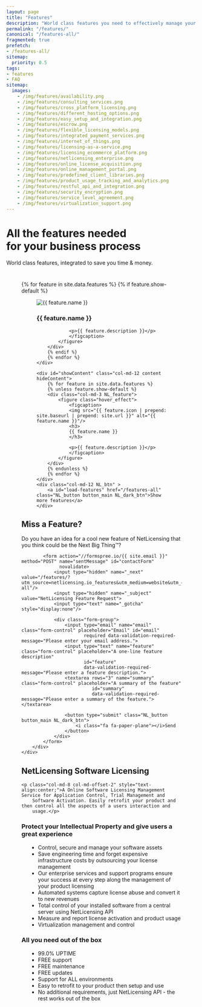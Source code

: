 ```yaml
---
layout: page
title: "Features"
description: "World class features you need to effectively manage your product licenses"
permalink: "/features/"
canonical: "/features-all/"
fragmented: true
prefetch:
- /features-all/
sitemap:
  priority: 0.5
tags:
- features
- FAQ
sitemap:
  images:
    - /img/features/availability.png
    - /img/features/consulting_services.png
    - /img/features/cross_platform_licensing.png
    - /img/features/different_hosting_options.png
    - /img/features/easy_setup_and_integration.png
    - /img/features/escrow.png
    - /img/features/flexible_licensing_models.png
    - /img/features/integrated_payment_services.png
    - /img/features/internet_of_things.png
    - /img/features/licensing-as-a-service.png
    - /img/features/licensing_ecommerce_platform.png
    - /img/features/netlicensing_enterprise.png
    - /img/features/online_license_acquisition.png
    - /img/features/online_management_portal.png
    - /img/features/predefined_client_libraries.png
    - /img/features/product_usage_tracking_and_analytics.png
    - /img/features/restful_api_and_integration.png
    - /img/features/security_encryption.png
    - /img/features/service_level_agreement.png
    - /img/features/virtualization_support.png
---
```

<div class="row NL_banner">
    <div class="col-md-6 col-md-offset-3 NL_about_page">
        <h1>All the features needed<br/>for your business process</h1>
        <span>World class features, integrated to save you time & money.</span>
    </div>
</div>

<div class="row">
    <div style="padding:40px;">
        {% for feature in site.data.features %}
        {% if feature.show-default %}
        <div class="col-md-3 NL_feature">
            <figure class="hover_effect">
                <figcaption>
                <img src="{{ feature.icon | prepend: site.baseurl | prepend: site.url }}" alt="{{ feature.name }}"/>
                <h3>
                {{ feature.name }}
                </h3>

                <p>{{ feature.description }}</p>
                </figcaption>
            </figure>
        </div>
        {% endif %}
        {% endfor %}
    </div>

    <div id="showContent" class="col-md-12 content hideContent">
        {% for feature in site.data.features %}
        {% unless feature.show-default %}
        <div class="col-md-3 NL_feature">
            <figure class="hover_effect">
                <figcaption>
                <img src="{{ feature.icon | prepend: site.baseurl | prepend: site.url }}" alt="{{ feature.name }}"/>
                <h3>
                {{ feature.name }}
                </h3>

                <p>{{ feature.description }}</p>
                </figcaption>
            </figure>
        </div>
        {% endunless %}
        {% endfor %}
    </div>
    <div class="col-md-12 NL_btn" >
        <a id="load-features" href="/features-all" class="NL_button button_main NL_dark_btn">Show more features</a>
    </div>
</div>

<div class="row">
    <div class="col-md-12 NL_form_light NL_block">
        <div class="col-md-8 col-md-offset-2 NL_form_light_text">
            <h2>Miss a Feature?</h2>
            <span>Do you have an idea for a cool new feature of NetLicensing that you think could be the Next Big Thing™?</span>

            <form action="//formspree.io/{{ site.email }}" method="POST" name="sentMessage" id="contactForm"
                  novalidate>
                <input type="hidden" name="_next" value="/features/?utm_source=netlicensing.io_features&utm_medium=website&utm_campaign=netlicensing.io_features&utm_content=features-all"/>
                <input type="hidden" name="_subject" value="NetLicensing Feature Request">
                <input type="text" name="_gotcha" style="display:none"/>

                <div class="form-group">
                    <input type="email" name="email" class="form-control" placeholder="Email" id="email"
                           required data-validation-required-message="Please enter your email address.">
                    <input type="text" name="feature" class="form-control" placeholder="A one-line feature description"
                           id="feature"
                           data-validation-required-message="Please enter a feature description.">
                    <textarea rows="3" name="summary" class="form-control" placeholder="A summary of the feature"
                              id="summary"
                              data-validation-required-message="Please enter a summary of the feature."></textarea>

                    <button type="submit" class="NL_button button_main NL_dark_btn">
                        <i class="fa fa-paper-plane"></i>Send
                    </button>
                </div>
            </form>
        </div>
    </div>
</div>

<div class="row NL_block">
    <h2 class="col-md-12">NetLicensing Software Licensing</h2>

    <p class="col-md-8 col-md-offset-2" style="text-align:center;">A Online Software Licensing Management Service for Application Control, Trial Management and
        Software Activation. Easily retrofit your product and then control all the aspects of a users interaction and
        usage.</p>
</div>

<div class="row NL_FAQ">
    <div class="col-md-5 col-md-offset-1">
        <h3>Protect your Intellectual Property and give users a great experience</h3>
        <ul style="margin-left: 20px;">
            <li>Control, secure and manage your software assets</li>
            <li>Save engineering time and forget expensive infrastructure costs by outsourcing your license management</li>
            <li>Our enterprise services and support programs ensure your success at every step along the management of your product licensing</li>
            <li>Automated systems capture license abuse and convert it to new revenues</li>
            <li>Total control of your installed software from a central server using NetLicensing API</li>
            <li>Measure and report license activation and product usage</li>
            <li>Virtualization management and control</li>
        </ul>
    </div>
    <div class="col-md-5 col-md-offset-1">
        <h3>All you need out of the box</h3>
        <ul style="margin-left: 20px;">
            <li>99.0% UPTIME</li>
            <li>FREE support</li>
            <li>FREE maintenance</li>
            <li>FREE updates</li>
            <li>Support for ALL environments</li>
            <li>Easy to retrofit to your product then setup and use</li>
            <li>No additional requirements, just NetLicensing API - the rest works out of the box</li>
        </ul>
    </div>
</div>
